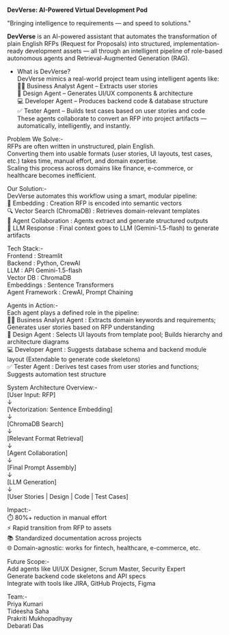 **DevVerse: AI-Powered Virtual Development Pod**

  "Bringing intelligence to requirements — and speed to solutions."
  
  **DevVerse** is an AI-powered assistant that automates the transformation of plain English RFPs (Request for Proposals) into structured, implementation-ready development assets — all through an intelligent pipeline of role-based autonomous agents and Retrieval-Augmented Generation (RAG).


- What is DevVerse?  
  DevVerse mimics a real-world project team using intelligent agents like:  
  🧑‍💼 Business Analyst Agent – Extracts user stories  
  🎨 Design Agent – Generates UI/UX components & architecture  
  💻 Developer Agent – Produces backend code & database structure  
  ✅ Tester Agent – Builds test cases based on user stories and code  
  These agents collaborate to convert an RFP into project artifacts — automatically, intelligently, and instantly.  

Problem We Solve:-  
  RFPs are often written in unstructured, plain English.  
  Converting them into usable formats (user stories, UI layouts, test cases, etc.) takes time, manual effort, and domain expertise.  
  Scaling this process across domains like finance, e-commerce, or healthcare becomes inefficient.  

Our Solution:-  
  DevVerse automates this workflow using a smart, modular pipeline:  
  🧠 Embedding : Creation	RFP is encoded into semantic vectors  
  🔍 Vector Search (ChromaDB) : Retrieves domain-relevant templates  
  🧩 Agent Collaboration : Agents extract and generate structured outputs  
  🧾 LLM Response : Final context goes to LLM (Gemini-1.5-flash) to generate artifacts  

Tech Stack:-  
  Frontend : Streamlit  
  Backend : Python, CrewAI  
  LLM : API	Gemini-1.5-flash  
  Vector DB : ChromaDB  
  Embeddings : Sentence Transformers  
  Agent Framework : CrewAI, Prompt Chaining  

Agents in Action:-  
  Each agent plays a defined role in the pipeline:  
  🧑‍💼 Business Analyst Agent : Extracts domain keywords and requirements; Generates user stories based on RFP understanding  
  🎨 Design Agent : Selects UI layouts from template pool; Builds hierarchy and architecture diagrams  
  💻 Developer Agent : Suggests database schema and backend module layout (Extendable to generate code skeletons)  
  ✅ Tester Agent : Derives test cases from user stories and functions; Suggests automation test structure  

System Architecture Overview:-  
  [User Input: RFP]  
        ↓  
  [Vectorization: Sentence Embedding]  
        ↓  
  [ChromaDB Search]  
        ↓  
  [Relevant Format Retrieval]  
        ↓  
  [Agent Collaboration]  
        ↓  
  [Final Prompt Assembly]  
        ↓  
  [LLM Generation]  
        ↓  
  [User Stories | Design | Code | Test Cases]  

Impact:-  
  ⏱️ 80%+ reduction in manual effort  
  ⚡ Rapid transition from RFP to assets  
  📚 Standardized documentation across projects  
  🌐 Domain-agnostic: works for fintech, healthcare, e-commerce, etc.  

Future Scope:-  
  Add agents like UI/UX Designer, Scrum Master, Security Expert  
  Generate backend code skeletons and API specs  
  Integrate with tools like JIRA, GitHub Projects, Figma  

Team:-  
  Priya Kumari  
  Tideesha Saha  
  Prakriti Mukhopadhyay  
  Debarati Das  
